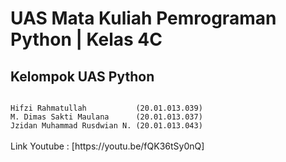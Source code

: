 # UAS Mata Kuliah Pemrograman Python | Kelas 4C

<h2>Kelompok UAS Python</h2>
<code align="center">
Hifzi Rahmatullah           (20.01.013.039)
M. Dimas Sakti Maulana      (20.01.013.037)
Jzidan Muhammad Rusdwian N. (20.01.013.043)
</code>
<br>
Link Youtube : [https://youtu.be/fQK36tSy0nQ]
